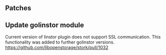 ## Patches

## Update golinstor module

Current version of linstor plugin does not support SSL communication.
This functionality was added to further golinstor versions.
https://github.com/libopenstorage/stork/pull/1032
